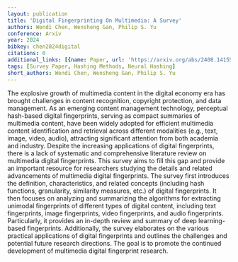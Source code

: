 ```yaml
---
layout: publication
title: 'Digital Fingerprinting On Multimedia: A Survey'
authors: Wendi Chen, Wensheng Gan, Philip S. Yu
conference: Arxiv
year: 2024
bibkey: chen2024digital
citations: 0
additional_links: [{name: Paper, url: 'https://arxiv.org/abs/2408.14155'}]
tags: [Survey Paper, Hashing Methods, Neural Hashing]
short_authors: Wendi Chen, Wensheng Gan, Philip S. Yu
---
```

The explosive growth of multimedia content in the digital economy era has
brought challenges in content recognition, copyright protection, and data
management. As an emerging content management technology, perceptual hash-based
digital fingerprints, serving as compact summaries of multimedia content, have
been widely adopted for efficient multimedia content identification and
retrieval across different modalities (e.g., text, image, video, audio),
attracting significant attention from both academia and industry. Despite the
increasing applications of digital fingerprints, there is a lack of systematic
and comprehensive literature review on multimedia digital fingerprints. This
survey aims to fill this gap and provide an important resource for researchers
studying the details and related advancements of multimedia digital
fingerprints. The survey first introduces the definition, characteristics, and
related concepts (including hash functions, granularity, similarity measures,
etc.) of digital fingerprints. It then focuses on analyzing and summarizing the
algorithms for extracting unimodal fingerprints of different types of digital
content, including text fingerprints, image fingerprints, video fingerprints,
and audio fingerprints. Particularly, it provides an in-depth review and
summary of deep learning-based fingerprints. Additionally, the survey
elaborates on the various practical applications of digital fingerprints and
outlines the challenges and potential future research directions. The goal is
to promote the continued development of multimedia digital fingerprint
research.